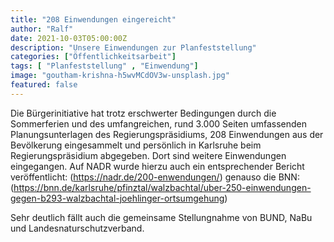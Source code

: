 ```yaml
---
title: "208 Einwendungen eingereicht"
author: "Ralf"
date: 2021-10-03T05:00:00Z
description: "Unsere Einwendungen zur Planfeststellung"
categories: ["Öffentlichkeitsarbeit"]
tags: [ "Planfeststellung" , "Einwendung"]
image: "goutham-krishna-h5wvMCdOV3w-unsplash.jpg"
featured: false
---
```

	
Die Bürgerinitiative hat trotz erschwerter Bedingungen durch die Sommerferien und des umfangreichen, rund 3.000 Seiten umfassenden Planungsunterlagen des Regierungspräsidiums, 208 Einwendungen aus der Bevölkerung eingesammelt und persönlich in Karlsruhe beim Regierungspräsidium abgegeben. Dort sind weitere Einwendungen eingegangen. Auf NADR wurde hierzu auch ein entsprechender Bericht veröffentlicht: (https://nadr.de/200-enwendungen/) genauso die BNN: (https://bnn.de/karlsruhe/pfinztal/walzbachtal/uber-250-einwendungen-gegen-b293-walzbachtal-joehlinger-ortsumgehung)

Sehr deutlich fällt auch die gemeinsame Stellungnahme von BUND, NaBu und Landesnaturschutzverband.